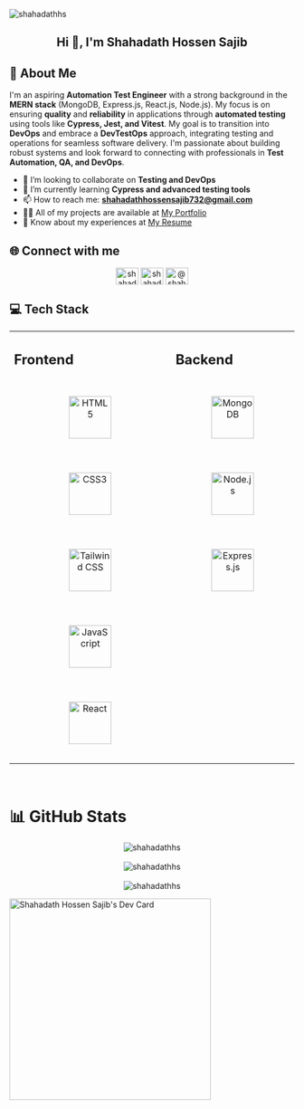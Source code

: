 ![shahadathhs](https://socialify.git.ci/shahadathhs/shahadathhs/image?description=1&descriptionEditable=Automation%20Test%20Engineer%20%7C%20DevOps%20Enthusiast%20&font=Jost&language=1&name=1&owner=1&pattern=Floating%20Cogs&theme=Auto)

<h2 align="center">Hi 👋, I'm Shahadath Hossen Sajib</h2>

## 💫 About Me

I'm an aspiring **Automation Test Engineer** with a strong background in the **MERN stack** (MongoDB, Express.js, React.js, Node.js). My focus is on ensuring **quality** and **reliability** in applications through **automated testing** using tools like **Cypress, Jest, and Vitest**. My goal is to transition into **DevOps** and embrace a **DevTestOps** approach, integrating testing and operations for seamless software delivery. I'm passionate about building robust systems and look forward to connecting with professionals in **Test Automation, QA, and DevOps**.

- 👯 I’m looking to collaborate on **Testing and DevOps**
- 🌱 I’m currently learning **Cypress and advanced testing tools**
- 📫 How to reach me: **shahadathhossensajib732@gmail.com**
- 👨‍💻 All of my projects are available at [My Portfolio](https://shahadathhs.vercel.app)
- 📄 Know about my experiences at [My Resume](https://docs.google.com/document/d/1F4lDxGKNkrY5k2UB7CEjSSNqoK06COyGfz5KDlSH0kY/edit?usp=sharing)


## 🌐 Connect with me
<p align="center">
  <a href="https://dev.to/shahadathhs" target="blank"><img align="center" src="https://raw.githubusercontent.com/rahuldkjain/github-profile-readme-generator/master/src/images/icons/Social/devto.svg" alt="shahadathhs" height="30" width="40" /></a>
  <a href="https://linkedin.com/in/shahadathhs" target="blank"><img align="center" src="https://raw.githubusercontent.com/rahuldkjain/github-profile-readme-generator/master/src/images/icons/Social/linked-in-alt.svg" alt="shahadathhs" height="30" width="40" /></a>
  <a href="https://medium.com/@shahadathhs" target="blank"><img align="center" src="https://raw.githubusercontent.com/rahuldkjain/github-profile-readme-generator/master/src/images/icons/Social/medium.svg" alt="@shahadathhs" height="30" width="40" /></a>
</p>

## 💻 Tech Stack

<table align="center"><tr>
  
<td valign="top">

## Frontend

<div align="center">  
<a href="https://en.wikipedia.org/wiki/HTML5" target="_blank"><img style="margin: 30px" src="https://profilinator.rishav.dev/skills-assets/html5-original-wordmark.svg" alt="HTML5" height="75" /></a>  
<a href="https://www.w3schools.com/css/" target="_blank"><img style="margin: 30px" src="https://profilinator.rishav.dev/skills-assets/css3-original-wordmark.svg" alt="CSS3" height="75" /></a>  
<a href="https://www.tailwindcss.com/" target="_blank"><img style="margin: 30px" src="https://profilinator.rishav.dev/skills-assets/tailwindcss.svg" alt="Tailwind CSS" height="75" /></a>  
<a href="https://www.javascript.com/" target="_blank"><img style="margin: 30px" src="https://profilinator.rishav.dev/skills-assets/javascript-original.svg" alt="JavaScript" height="75" /></a>  
<a href="https://reactjs.org/" target="_blank"><img style="margin: 30px" src="https://profilinator.rishav.dev/skills-assets/react-original-wordmark.svg" alt="React" height="75" /></a>  
</div>
</td>

<td valign="top">

## Backend

<div align="center">  
<a href="https://www.mongodb.com/" target="_blank"><img style="margin: 30px" src="https://profilinator.rishav.dev/skills-assets/mongodb-original-wordmark.svg" alt="MongoDB" height="75" /></a>  
<a href="https://nodejs.org/" target="_blank"><img style="margin: 30px" src="https://profilinator.rishav.dev/skills-assets/nodejs-original-wordmark.svg" alt="Node.js" height="75" /></a>  
<a href="https://expressjs.com/" target="_blank"><img style="margin: 30px" src="https://profilinator.rishav.dev/skills-assets/express-original-wordmark.svg" alt="Express.js" height="75" /></a>  
</div>
</td>

</tr></table>

<br/>

# 📊 GitHub Stats

<div align="center">
  <img align="center" src="https://github-readme-stats.vercel.app/api?username=shahadathhs&show_icons=true&locale=en" alt="shahadathhs" />
  <br/>
  <br/>
  <img align="center" src="https://github-readme-streak-stats.herokuapp.com/?user=shahadathhs&" alt="shahadathhs" />
  <br/>
  <br/>
  <img align="center" src="https://github-readme-stats.vercel.app/api/top-langs?username=shahadathhs&show_icons=true&locale=en&layout=compact" alt="shahadathhs" />
</div>

<a href="https://app.daily.dev/shahadathhs"><img src="https://api.daily.dev/devcards/v2/6ZhjUdRchhuOpkZR8LgkG.png?r=u07" width="356" alt="Shahadath Hossen Sajib's Dev Card"/></a>
